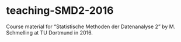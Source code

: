 # teaching-SMD2-2016
Course material for “Statistische Methoden der Datenanalyse 2” by M. Schmelling at TU Dortmund in 2016.
